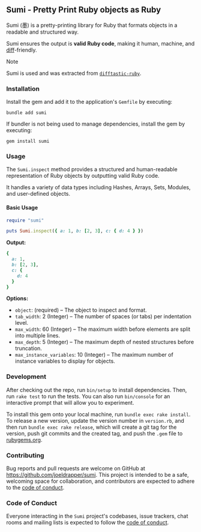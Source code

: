 ## Sumi - Pretty Print Ruby objects as Ruby

Sumi (墨) is a pretty-printing library for Ruby that formats objects in a readable and structured way.

Sumi ensures the output is **valid Ruby code**, making it human, machine, and [diff](https://github.com/joeldrapper/difftastic-ruby)-friendly.

> [!NOTE]
> Sumi is used and was extracted from [`difftastic-ruby`](https://github.com/joeldrapper/difftastic-ruby).

### Installation

Install the gem and add it to the application's `Gemfile` by executing:

```shell
bundle add sumi
```

If bundler is not being used to manage dependencies, install the gem by executing:

```shell
gem install sumi
```

### Usage

The `Sumi.inspect` method provides a structured and human-readable representation of Ruby objects by outputting valid Ruby code.

It handles a variety of data types including Hashes, Arrays, Sets, Modules, and user-defined objects.

#### Basic Usage

```ruby
require "sumi"

puts Sumi.inspect({ a: 1, b: [2, 3], c: { d: 4 } })
```

**Output:**

```ruby
{
  a: 1,
  b: [2, 3],
  c: {
    d: 4
  }
}
```

**Options:**

* `object`: (required) – The object to inspect and format.
* `tab_width`: 2 (Integer) – The number of spaces (or tabs) per indentation level.
* `max_width`: 60 (Integer) – The maximum width before elements are split into multiple lines.
* `max_depth`: 5 (Integer) – The maximum depth of nested structures before truncation.
* `max_instance_variables`: 10 (Integer) – The maximum number of instance variables to display for objects.


### Development

After checking out the repo, run `bin/setup` to install dependencies. Then, run `rake test` to run the tests. You can also run `bin/console` for an interactive prompt that will allow you to experiment.

To install this gem onto your local machine, run `bundle exec rake install`. To release a new version, update the version number in `version.rb`, and then run `bundle exec rake release`, which will create a git tag for the version, push git commits and the created tag, and push the `.gem` file to [rubygems.org](https://rubygems.org).

### Contributing

Bug reports and pull requests are welcome on GitHub at https://github.com/joeldrapper/sumi. This project is intended to be a safe, welcoming space for collaboration, and contributors are expected to adhere to the [code of conduct](https://github.com/joeldrapper/sumi/blob/main/CODE_OF_CONDUCT.md).

### Code of Conduct

Everyone interacting in the `Sumi` project's codebases, issue trackers, chat rooms and mailing lists is expected to follow the [code of conduct](https://github.com/joeldrapper/sumi/blob/main/CODE_OF_CONDUCT.md).
